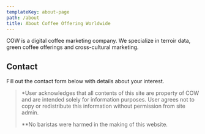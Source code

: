 ```yaml
---
templateKey: about-page
path: /about
title: About Coffee Offering Worldwide
---
```

COW is a digital coffee marketing company. We specialize in terroir data, green coffee offerings and cross-cultural marketing.

## Contact

Fill out the contact form below with details about your interest.

> \*User acknowledges that all contents of this site are property of COW and are intended solely for information purposes. User agrees not to copy or redistribute this information without permission from site admin.
>
> \*\*No baristas were harmed in the making of this website.
